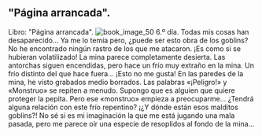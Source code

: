 ## "Página arrancada".
Libro: "Página arrancada".
![book_image_50](https://media.discordapp.net/attachments/1105643336989159555/1105648152037560430/50.jpg)
6.º día.
Todas mis cosas han desaparecido... Ya me lo temía pero, ¿puede ser esto obra de los goblins? No he encontrado ningún rastro de los que me atacaron. ¡Es como si se hubieran volatilizado! La mina parece completamente desierta. Las antorchas siguen encendidas, pero hace un frío muy extraño en la mina. Un frío distinto del que hace fuera... ¡Esto no me gusta!
En las paredes de la mina, he visto grabados medio borrados. Las palabras «¡Peligro!» y «Monstruo» se repiten a menudo.
Supongo que es alguien que quiere proteger la pepita. Pero ese «monstruo» empieza a preocuparme... ¿Tendrá alguna relación con este frío repentino? ¡¿Y dónde están esos malditos goblins?!
No sé si es mi imaginación la que me está jugando una mala pasada, pero me parece oír una especie de resoplidos al fondo de la mina...